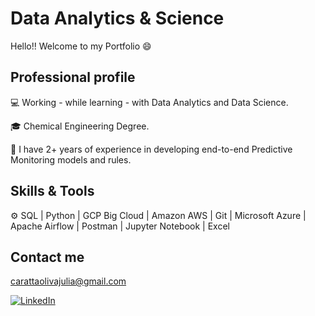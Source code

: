 # Data Analytics & Science

Hello!! Welcome to my Portfolio 😄


## Professional profile


💻 Working - while learning - with Data Analytics and Data Science.   

🎓 Chemical Engineering Degree.  

🧩 I have 2+ years of experience in developing end-to-end Predictive Monitoring models and rules.   


## Skills & Tools
⚙️ SQL | Python | GCP Big Cloud | Amazon AWS | Git | Microsoft Azure | Apache Airflow | Postman | Jupyter Notebook | Excel

## Contact me
carattaolivajulia@gmail.com

[![LinkedIn](https://img.shields.io/badge/LinkedIn-0077B5?style=for-the-badge&logo=linkedin&logoColor=white)](https://www.linkedin.com/in/juliacaratta/)
